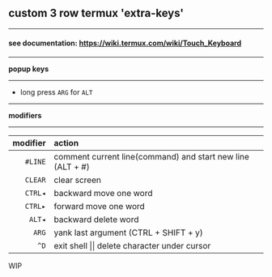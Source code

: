 ## custom 3 row termux 'extra-keys'
___
#### see documentation: https://wiki.termux.com/wiki/Touch_Keyboard
___
**popup keys**
___
* long press ```ARG``` for ```ALT```
___
**modifiers**
___
| modifier | action |
|--:|:--|
|```#LINE``` | comment current line(command) and start new line (ALT + #) |
|```CLEAR``` | clear screen |
|```CTRL◂``` | backward move one word |
|```CTRL▸``` | forward move one word |
| ```ALT◂``` | backward delete word |
|  ```ARG``` | yank last argument (CTRL + SHIFT + y) |
|   ```^D``` | exit shell \|\| delete character under cursor |

WIP
